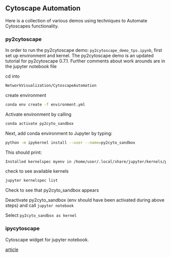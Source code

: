 ## Cytoscape Automation

Here is a collection of various demos using techniques to Automate Cytoscapes functionality.

### py2cytoscape

In order to run the py2cytoscape demo: `py2cytoscape_demo_tps.ipynb`, first set up environment and kernel.
The py2cytoscape demo is an updated tutorial for py2cytoscape 0.7.1. Further comments about work arounds are in the jupyter notebook file

cd into
```bash 
NetworkVisualization/CytoscapeAutomation
```

create environment

```bash
conda env create -f environment.yml
```

Activate environment by calling 
```bash
conda activate py2cyto_sandbox
```

Next, add conda environment to Jupyter by typing:

```bash
python -m ipykernel install --user --name=py2cyto_sandbox
```
  
This should print:

```bash
Installed kernelspec myenv in /home/user/.local/share/jupyter/kernels/py2cyto_sandbox
```

check to see available kernels

```bash 
jupyter kernelspec list
```

Check to see that py2cyto_sandbox appears

Deactivate py2cyto_sandbox (env should have been activated during above steps) and call `jupyter notebook` 

Select `py2cyto_sandbox as kernel`

### ipycytoscape

Cytoscape widget for jupyter notebook.

[article](https://blog.jupyter.org/interactive-graph-visualization-in-jupyter-with-ipycytoscape-a8828a54ab63)

